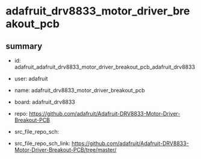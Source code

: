 # adafruit_drv8833_motor_driver_breakout_pcb
 
## summary 
* id: adafruit_adafruit_drv8833_motor_driver_breakout_pcb_adafruit_drv8833
* user: adafruit
* name: adafruit_drv8833_motor_driver_breakout_pcb
* board: adafruit_drv8833
* repo: https://github.com/adafruit/Adafruit-DRV8833-Motor-Driver-Breakout-PCB



* src_file_repo_sch: 
* src_file_repo_sch_link: https://github.com/adafruit/Adafruit-DRV8833-Motor-Driver-Breakout-PCB/tree/master/




